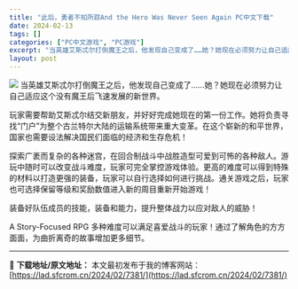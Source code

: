 ```yaml
---
title: "此后，勇者不知所踪And the Hero Was Never Seen Again PC中文下载"
date: 2024-02-13
tags: []
categories: ["PC中文游戏", "PC游戏"]
excerpt: "当英雄艾斯忒尔打倒魔王之后，他发现自己变成了……她？她现在必须努力让自己适应这个没有魔王后飞速发展的新世界。 玩家需要帮助艾斯忒尔结交新朋友，并好好完成她现在的第一份工作。她将负责寻找“门户”为整个古兰特尔大陆的运输系统带来重大变革。在这个崭新的和平世界，国家也需要设法解决国民们面临的经济和生存危机&hellip;"
layout: post
---
```


<img class="aligncenter" src="https://cdn.akamai.steamstatic.com/steam/apps/2582660/header_schinese.jpg?t=1707541765" />
当英雄艾斯忒尔打倒魔王之后，他发现自己变成了……她？她现在必须努力让自己适应这个没有魔王后飞速发展的新世界。

玩家需要帮助艾斯忒尔结交新朋友，并好好完成她现在的第一份工作。她将负责寻找“门户”为整个古兰特尔大陆的运输系统带来重大变革。在这个崭新的和平世界，国家也需要设法解决国民们面临的经济和生存危机！

探索广袤而复杂的各种迷宫，在回合制战斗中战胜造型可爱到可怖的各种敌人。游玩中随时可以改变战斗难度，玩家可完全掌控游戏体验。更高的难度可以得到特殊的材料以打造更强的装备，玩家可以自行选择如何进行挑战。通关游戏之后，玩家也可选择保留等级和奖励数值进入新的周目重新开始游戏！

装备好队伍成员的技能，装备和能力，提升整体战力以应对敌人的威胁！

A Story-Focused RPG
多种难度可以满足喜爱战斗的玩家！通过了解角色的方方面面，为曲折离奇的故事增加更多细节。

---
📖 **下载地址/原文地址：** 本文最初发布于我的博客网站：[https://lad.sfcrom.cn/2024/02/7381/](https://lad.sfcrom.cn/2024/02/7381/)
